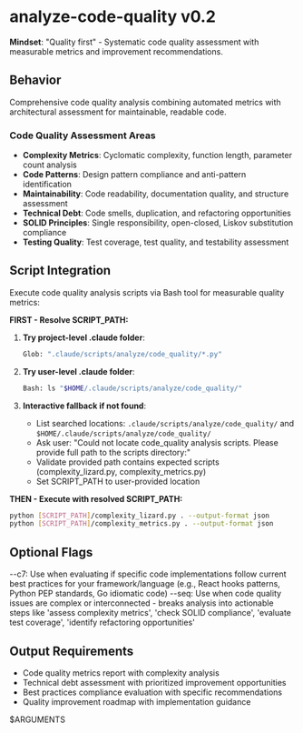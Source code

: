 # analyze-code-quality v0.2

**Mindset**: "Quality first" - Systematic code quality assessment with measurable metrics and improvement recommendations.

## Behavior

Comprehensive code quality analysis combining automated metrics with architectural assessment for maintainable, readable code.

### Code Quality Assessment Areas

- **Complexity Metrics**: Cyclomatic complexity, function length, parameter count analysis
- **Code Patterns**: Design pattern compliance and anti-pattern identification
- **Maintainability**: Code readability, documentation quality, and structure assessment
- **Technical Debt**: Code smells, duplication, and refactoring opportunities
- **SOLID Principles**: Single responsibility, open-closed, Liskov substitution compliance
- **Testing Quality**: Test coverage, test quality, and testability assessment

## Script Integration

Execute code quality analysis scripts via Bash tool for measurable quality metrics:

**FIRST - Resolve SCRIPT_PATH:**

1. **Try project-level .claude folder**:

   ```bash
   Glob: ".claude/scripts/analyze/code_quality/*.py"
   ```

2. **Try user-level .claude folder**:

   ```bash
   Bash: ls "$HOME/.claude/scripts/analyze/code_quality/"
   ```

3. **Interactive fallback if not found**:
   - List searched locations: `.claude/scripts/analyze/code_quality/` and `$HOME/.claude/scripts/analyze/code_quality/`
   - Ask user: "Could not locate code_quality analysis scripts. Please provide full path to the scripts directory:"
   - Validate provided path contains expected scripts (complexity_lizard.py, complexity_metrics.py)
   - Set SCRIPT_PATH to user-provided location

**THEN - Execute with resolved SCRIPT_PATH:**

```bash
python [SCRIPT_PATH]/complexity_lizard.py . --output-format json
python [SCRIPT_PATH]/complexity_metrics.py . --output-format json
```

## Optional Flags

--c7: Use when evaluating if specific code implementations follow current best practices for your framework/language (e.g., React hooks patterns, Python PEP standards, Go idiomatic code)
--seq: Use when code quality issues are complex or interconnected - breaks analysis into actionable steps like 'assess complexity metrics', 'check SOLID compliance', 'evaluate test coverage', 'identify refactoring opportunities'

## Output Requirements

- Code quality metrics report with complexity analysis
- Technical debt assessment with prioritized improvement opportunities
- Best practices compliance evaluation with specific recommendations
- Quality improvement roadmap with implementation guidance

$ARGUMENTS

